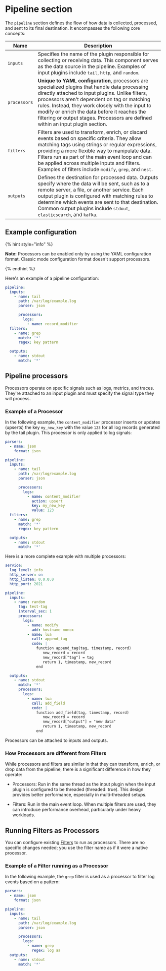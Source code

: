 # Pipeline section

The `pipeline` section defines the flow of how data is collected, processed, and sent to its final destination. It encompasses the following core concepts:

| Name | Description |
| ---- | ----------- |
| `inputs` | Specifies the name of the plugin responsible for collecting or receiving data. This component serves as the data source in the pipeline. Examples of input plugins include `tail`, `http`, and `random`. |
| `processors` | **Unique to YAML configuration**, processors are specialized plugins that handle data processing directly attached to input plugins. Unlike filters, processors aren't dependent on tag or matching rules. Instead, they work closely with the input to modify or enrich the data before it reaches the filtering or output stages. Processors are defined within an input plugin section. |
| `filters` | Filters are used to transform, enrich, or discard events based on specific criteria. They allow matching tags using strings or regular expressions, providing a more flexible way to manipulate data. Filters run as part of the main event loop and can be applied across multiple inputs and filters. Examples of filters include `modify`, `grep`, and `nest`. |
| `outputs` | Defines the destination for processed data. Outputs specify where the data will be sent, such as to a remote server, a file, or another service. Each output plugin is configured with matching rules to determine which events are sent to that destination. Common output plugins include `stdout`, `elasticsearch`, and `kafka`. |

## Example configuration

{% hint style="info" %}

**Note:** Processors can be enabled only by using the YAML configuration format. Classic mode configuration format 
doesn't support processors.

{% endhint %}

Here's an example of a pipeline configuration:

```yaml
pipeline:
  inputs:
    - name: tail
      path: /var/log/example.log
      parser: json

      processors:
        logs:
          - name: record_modifier
  filters:
    - name: grep
      match: '*'
      regex: key pattern

  outputs:
    - name: stdout
      match: '*'
```

## Pipeline processors

Processors operate on specific signals such as logs, metrics, and traces. They're attached to an input plugin and must specify the signal type they will process.

### Example of a Processor

In the following example, the `content_modifier` processor inserts or updates (upserts) the key `my_new_key` with the value `123` for all log records generated by the tail plugin. This processor is only applied to log signals:

```yaml
parsers:
  - name: json
    format: json

pipeline:
  inputs:
    - name: tail
      path: /var/log/example.log
      parser: json

      processors:
        logs:
          - name: content_modifier
            action: upsert
            key: my_new_key
            value: 123
  filters:
    - name: grep
      match: '*'
      regex: key pattern

  outputs:
    - name: stdout
      match: '*'
```

Here is a more complete example with multiple processors:

```yaml
service:
  log_level: info
  http_server: on
  http_listen: 0.0.0.0
  http_port: 2021

pipeline:
  inputs:
    - name: random
      tag: test-tag
      interval_sec: 1
      processors:
        logs:
          - name: modify
            add: hostname monox
          - name: lua
            call: append_tag
            code: |
              function append_tag(tag, timestamp, record)
                 new_record = record
                 new_record["tag"] = tag
                 return 1, timestamp, new_record
              end

  outputs:
    - name: stdout
      match: '*'
      processors:
        logs:
          - name: lua
            call: add_field
            code: |
              function add_field(tag, timestamp, record)
                 new_record = record
                 new_record["output"] = "new data"
                 return 1, timestamp, new_record
              end
```

Processors can be attached to inputs and outputs.

### How Processors are different from Filters

While processors and filters are similar in that they can transform, enrich, or drop data from the pipeline, there is a significant difference in how they operate:

- Processors: Run in the same thread as the input plugin when the input plugin is configured to be threaded (threaded: true). This design provides better performance, especially in multi-threaded setups.

- Filters: Run in the main event loop. When multiple filters are used, they can introduce performance overhead, particularly under heavy workloads.

## Running Filters as Processors

You can configure existing [Filters](https://docs.fluentbit.io/manual/pipeline/filters) to run as processors. There are no specific changes needed; you use the filter name as if it were a native processor.

### Example of a Filter running as a Processor

In the following example, the `grep` filter is used as a processor to filter log events based on a pattern:

```yaml
parsers:
  - name: json
    format: json

pipeline:
  inputs:
    - name: tail
      path: /var/log/example.log
      parser: json

      processors:
        logs:
          - name: grep
            regex: log aa
  outputs:
    - name: stdout
      match: '*'
```